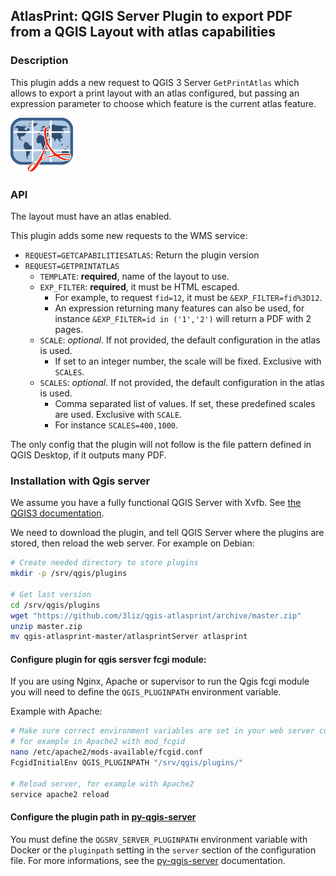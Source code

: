 ## AtlasPrint: QGIS Server Plugin to export PDF from a QGIS Layout with atlas capabilities

### Description

This plugin adds a new request to QGIS 3 Server `GetPrintAtlas` which 
allows to export a print layout with an atlas configured, but passing 
an expression parameter to choose which feature is the current atlas feature.

![Logo of the plugin](atlasprintServer/icon.png)

### API

The layout must have an atlas enabled.

This plugin adds some new requests to the WMS service:
* `REQUEST=GETCAPABILITIESATLAS`: Return the plugin version
* `REQUEST=GETPRINTATLAS`
  * `TEMPLATE`: **required**, name of the layout to use.
  * `EXP_FILTER`: **required**, it must be HTML escaped.
    * For example, to request `fid=12`, it must be `&EXP_FILTER=fid%3D12`.
    * An expression returning many features can also be used, for instance `&EXP_FILTER=id in ('1','2')` will return a PDF with 2 pages.
  * `SCALE`: *optional*. If not provided, the default configuration in the atlas is used.
    * If set to an integer number, the scale will be fixed. Exclusive with `SCALES`.
  * `SCALES`: *optional*. If not provided, the default configuration in the atlas is used.
    * Comma separated list of values. If set, these predefined scales are used. Exclusive with `SCALE`.
    * For instance `SCALES=400,1000`.

The only config that the plugin will not follow is the file pattern defined in QGIS Desktop, if it outputs many PDF.

### Installation with Qgis server

We assume you have a fully functional QGIS Server with Xvfb. 
See [the QGIS3 documentation](https://docs.qgis.org/3.4/en/docs/user_manual/working_with_ogc/server/index.html).

We need to download the plugin, and tell QGIS Server where the plugins are 
stored, then reload the web server.
For example on Debian:

```bash
# Create needed directory to store plugins
mkdir -p /srv/qgis/plugins

# Get last version
cd /srv/qgis/plugins
wget "https://github.com/3liz/qgis-atlasprint/archive/master.zip"
unzip master.zip
mv qgis-atlasprint-master/atlasprintServer atlasprint
```

#### Configure plugin for qgis sersver fcgi module:

If you are using Nginx, Apache or supervisor to run the Qgis fcgi module you will need
to define the `QGIS_PLUGINPATH` environment variable.

Example with Apache:

```bash
# Make sure correct environment variables are set in your web server configuration
# for example in Apache2 with mod_fcgid
nano /etc/apache2/mods-available/fcgid.conf
FcgidInitialEnv QGIS_PLUGINPATH "/srv/qgis/plugins/"

# Reload server, for example with Apache2
service apache2 reload
```

#### Configure the plugin path in  [py-qgis-server](https://github.com/3liz/py-qgis-server)

You must define the `QGSRV_SERVER_PLUGINPATH` environment variable with Docker or the `pluginpath` setting
in the `server` section of the configuration file.
For more informations, see the [py-qgis-server](https://github.com/3liz/py-qgis-server/blob/master/README.md) documentation. 


